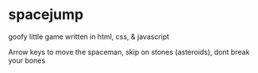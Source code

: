 # spacejump
goofy little game written in html, css, & javascript

Arrow keys to move the spaceman, skip on stones (asteroids), dont break your bones
